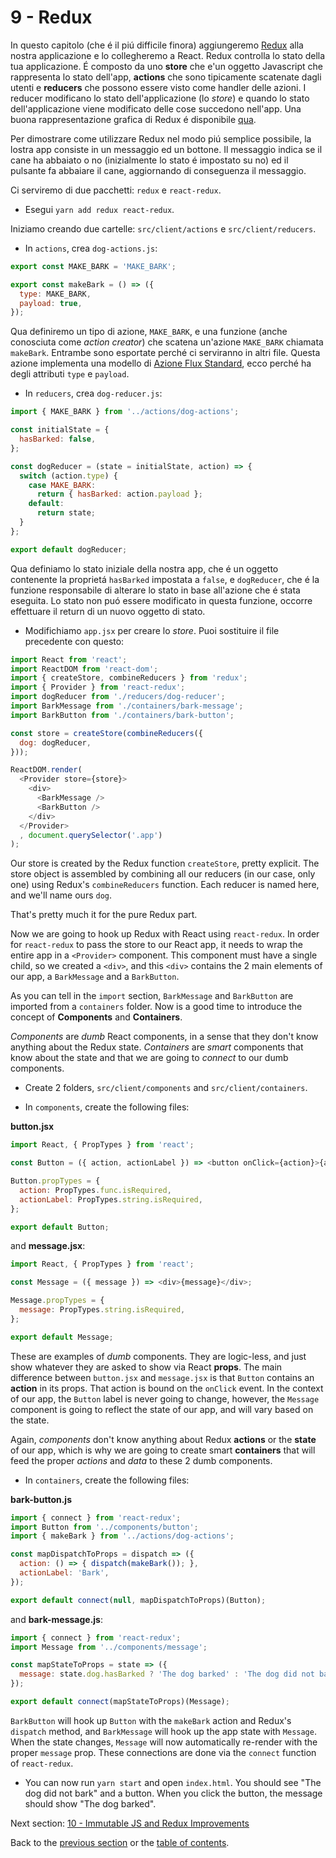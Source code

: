 # 9 - Redux

In questo capitolo (che é il piú difficile finora) aggiungeremo [Redux](http://redux.js.org/) alla nostra applicazione e lo collegheremo a React. Redux controlla lo stato della tua applicazione. É composto da uno **store** che e'un oggetto Javascript che rappresenta lo stato dell'app, **actions**  che sono tipicamente scatenate dagli utenti e **reducers** che possono essere visto come handler delle azioni. I reducer modificano lo stato dell'applicazione (lo *store*) e quando lo stato dell'applicazione viene modificato delle cose succedono nell'app. Una buona rappresentazione grafica di Redux é disponibile [qua](http://slides.com/jenyaterpil/redux-from-twitter-hype-to-production#/9).

Per dimostrare come utilizzare Redux nel modo piú semplice possibile, la lostra app consiste in un messaggio ed un bottone. Il messaggio indica se il cane ha abbaiato o no (inizialmente lo stato é impostato su no) ed il pulsante fa abbaiare il cane, aggiornando di conseguenza il messaggio.

Ci serviremo di due pacchetti: `redux` e `react-redux`.

- Esegui `yarn add redux react-redux`.

Iniziamo creando due cartelle: `src/client/actions` e `src/client/reducers`.

- In `actions`, crea `dog-actions.js`:

```javascript
export const MAKE_BARK = 'MAKE_BARK';

export const makeBark = () => ({
  type: MAKE_BARK,
  payload: true,
});
```
Qua definiremo un tipo di azione, `MAKE_BARK`, e una funzione (anche conosciuta come *action creator*) che scatena un'azione `MAKE_BARK` chiamata `makeBark`. Entrambe sono esportate perché ci serviranno in altri file. Questa azione implementa una modello di [Azione Flux Standard](https://github.com/acdlite/flux-standard-action), ecco perché ha degli attributi `type` e `payload`.

- In `reducers`, crea `dog-reducer.js`:

```javascript
import { MAKE_BARK } from '../actions/dog-actions';

const initialState = {
  hasBarked: false,
};

const dogReducer = (state = initialState, action) => {
  switch (action.type) {
    case MAKE_BARK:
      return { hasBarked: action.payload };
    default:
      return state;
  }
};

export default dogReducer;
```

Qua definiamo lo stato iniziale della nostra app, che é un oggetto contenente la proprietá `hasBarked` impostata a `false`, e `dogReducer`, che é la funzione responsabile di alterare lo stato in base all'azione che é stata eseguita. Lo stato non puó essere modificato in questa funzione, occorre effettuare il return di un nuovo oggetto di stato.

- Modifichiamo `app.jsx` per creare lo *store*. Puoi sostituire il file precedente con questo:

```javascript
import React from 'react';
import ReactDOM from 'react-dom';
import { createStore, combineReducers } from 'redux';
import { Provider } from 'react-redux';
import dogReducer from './reducers/dog-reducer';
import BarkMessage from './containers/bark-message';
import BarkButton from './containers/bark-button';

const store = createStore(combineReducers({
  dog: dogReducer,
}));

ReactDOM.render(
  <Provider store={store}>
    <div>
      <BarkMessage />
      <BarkButton />
    </div>
  </Provider>
  , document.querySelector('.app')
);
```

Our store is created by the Redux function `createStore`, pretty explicit. The store object is assembled by combining all our reducers (in our case, only one) using Redux's `combineReducers` function. Each reducer is named here, and we'll name ours `dog`.

That's pretty much it for the pure Redux part.

Now we are going to hook up Redux with React using `react-redux`. In order for `react-redux` to pass the store to our React app, it needs to wrap the entire app in a `<Provider>` component. This component must have a single child, so we created a `<div>`, and this `<div>` contains the 2 main elements of our app, a `BarkMessage` and a `BarkButton`.

As you can tell in the `import` section, `BarkMessage` and `BarkButton` are imported from a `containers` folder. Now is a good time to introduce the concept of **Components** and **Containers**.

*Components* are *dumb* React components, in a sense that they don't know anything about the Redux state. *Containers* are *smart* components that know about the state and that we are going to *connect* to our dumb components.

- Create 2 folders, `src/client/components` and `src/client/containers`.

- In `components`, create the following files:

**button.jsx**

```javascript
import React, { PropTypes } from 'react';

const Button = ({ action, actionLabel }) => <button onClick={action}>{actionLabel}</button>;

Button.propTypes = {
  action: PropTypes.func.isRequired,
  actionLabel: PropTypes.string.isRequired,
};

export default Button;
```

and **message.jsx**:

```javascript
import React, { PropTypes } from 'react';

const Message = ({ message }) => <div>{message}</div>;

Message.propTypes = {
  message: PropTypes.string.isRequired,
};

export default Message;

```

These are examples of *dumb* components. They are logic-less, and just show whatever they are asked to show via React **props**. The main difference between `button.jsx` and `message.jsx` is that `Button` contains an **action** in its props. That action is bound on the `onClick` event. In the context of our app, the `Button` label is never going to change, however, the `Message` component is going to reflect the state of our app, and will vary based on the state.

Again, *components* don't know anything about Redux **actions** or the **state** of our app, which is why we are going to create smart **containers** that will feed the proper *actions* and *data* to these 2 dumb components.

- In `containers`, create the following files:

**bark-button.js**

```javascript
import { connect } from 'react-redux';
import Button from '../components/button';
import { makeBark } from '../actions/dog-actions';

const mapDispatchToProps = dispatch => ({
  action: () => { dispatch(makeBark()); },
  actionLabel: 'Bark',
});

export default connect(null, mapDispatchToProps)(Button);
```

and **bark-message.js**:

```javascript
import { connect } from 'react-redux';
import Message from '../components/message';

const mapStateToProps = state => ({
  message: state.dog.hasBarked ? 'The dog barked' : 'The dog did not bark',
});

export default connect(mapStateToProps)(Message);
```

`BarkButton` will hook up `Button` with the `makeBark` action and Redux's `dispatch` method, and `BarkMessage` will hook up the app state with `Message`. When the state changes, `Message` will now automatically re-render with the proper `message` prop. These connections are done via the `connect` function of `react-redux`.

- You can now run `yarn start` and open `index.html`. You should see "The dog did not bark" and a button. When you click the button, the message should show "The dog barked".

Next section: [10 - Immutable JS and Redux Improvements](/tutorial/10-immutable-redux-improvements)

Back to the [previous section](/tutorial/8-react) or the [table of contents](https://github.com/verekia/js-stack-from-scratch).
